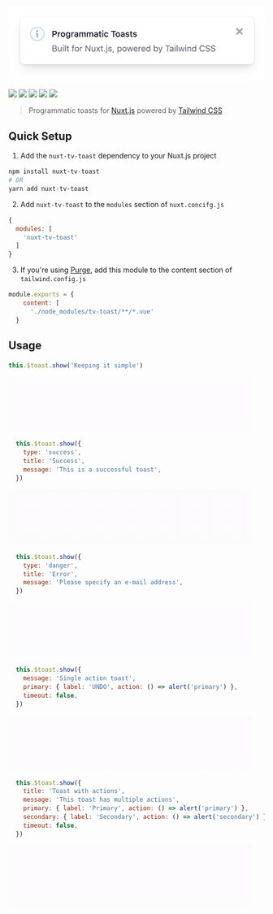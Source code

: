 <p align="center">
  <img src="media/toast.png" width="600" />
</p>

[![](https://img.shields.io/badge/nuxt.js-v2.14.3-04C690.svg?style=flat-square)](https://nuxtjs.org)
[![](https://img.shields.io/npm/v/tv-toast.svg?logo=npm&style=flat-square)](https://www.npmjs.com/package/tv-toast)
[![](https://img.shields.io/npm/dt/tv-toast.svg?style=flat-square)](https://www.npmjs.com/package/tv-toast)
[![](https://img.shields.io/badge/chat-on%20discord-7289DA.svg?logo=discord&style=flat-square)](https://discord.gg/enn4S6)
[![](https://img.shields.io/github/license/acidjazz/tv-toast?style=flat-square)](https://www.npmjs.com/package-tv-toast)


> Programmatic toasts for [Nuxt.js](https://nuxtjs.org) powered by [Tailwind CSS](https://tailwindcss.com)

## Quick Setup
1. Add the `nuxt-tv-toast` dependency to your Nuxt.js project
```bash
npm install nuxt-tv-toast
# OR
yarn add nuxt-tv-toast
```

2. Add `nuxt-tv-toast` to the `modules` section of `nuxt.concifg.js`
```js
{
  modules: [
    'nuxt-tv-toast'
  ]
}
```

3. If you're using [Purge](https://tailwindcss.com/docs/controlling-file-size), add this module to the content section of `tailwind.config.js`

```js
module.exports = {
    content: [
      './node_modules/tv-toast/**/*.vue'
  }
```


## Usage

```js
this.$toast.show('Keeping it simple')
```
![](media/simple.gif?raw=true)

```js
  this.$toast.show({
    type: 'success',
    title: 'Success',
    message: 'This is a successful toast',
  })
```
![](media/success.gif?raw=true)

```js
  this.$toast.show({
    type: 'danger',
    title: 'Error',
    message: 'Please specify an e-mail address',
  })
```
![](media/error.gif?raw=true)

```js
  this.$toast.show({
    message: 'Single action toast',
    primary: { label: 'UNDO', action: () => alert('primary') },
    timeout: false,
  })
```
![](media/action.gif?raw=true)


```js
  this.$toast.show({
    title: 'Toast with actions',
    message: 'This toast has multiple actions',
    primary: { label: 'Primary', action: () => alert('primary') },
    secondary: { label: 'Secondary', action: () => alert('secondary') },
    timeout: false,
  })
```
![](media/actions.gif?raw=true)
